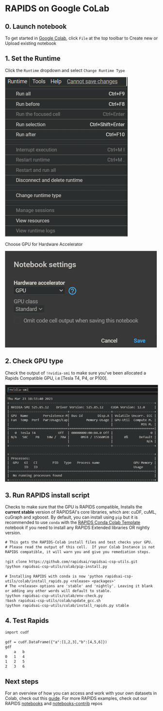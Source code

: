 # RAPIDS on Google CoLab

## 0. Launch notebook

To get started in [Google Colab](https://colab.research.google.com/), click `File` at the top toolbar to Create new or Upload existing notebook

## 1. Set the Runtime

Click the `Runtime` dropdown and select `Change Runtime Type`

![Screenshot of create runtime and runtime type](../images/googlecolab-select-runtime-type.png)

Choose GPU for Hardware Accelerator

![Screenshot of gpu for hardware accelerator](../images/googlecolab-select-gpu-hardware-accelerator.png)

## 2. Check GPU type

Check the output of `!nvidia-smi` to make sure you've been allocated a Rapids Compatible GPU, i.e [Tesla T4, P4, or P100].

![Screenshot of nvidia-smi](../images/googlecolab-output-nvidia-smi.png)

## 3. Run RAPIDS install script

Checks to make sure that the GPU is RAPIDS compatible, Installs the **current stable** version of RAPIDSAI's core libraries, which are: cuDF, cuML, cuGraph and xgboost.
By default, you can install using `pip` but it is recommended to use `conda` with the [RAPIDS Conda Colab Template](https://colab.research.google.com/drive/1TAAi_szMfWqRfHVfjGSqnGVLr_ztzUM9) notebook if you need to install any RAPIDS Extended libraries OR nightly version.

```console
# This gets the RAPIDS-Colab install files and test checks your GPU.
# Please read the output of this cell.  If your Colab Instance is not RAPIDS compatible, it will warn you and give you remediation steps.

!git clone https://github.com/rapidsai/rapidsai-csp-utils.git
!python rapidsai-csp-utils/colab/pip-install.py

# Installing RAPIDS with conda is now 'python rapidsai-csp-utils/colab/install_rapids.py <release> <packages>'
# The <release> options are 'stable' and 'nightly'. Leaving it blank or adding any other words will default to stable.
!python rapidsai-csp-utils/colab/env-check.py
!bash rapidsai-csp-utils/colab/update_gcc.sh
!python rapidsai-csp-utils/colab/install_rapids.py stable

```

## 4. Test Rapids

```console
import cudf

gdf = cudf.DataFrame({"a":[1,2,3],"b":[4,5,6]})
gdf
    a   b
0   1   4
1   2   5
2   3   6

```

## Next steps

For an overview of how you can access and work with your own datasets in Colab, check out this [guide](https://towardsdatascience.com/3-ways-to-load-csv-files-into-colab-7c14fcbdcb92).
For more RAPIDS examples, check out our RAPIDS [notebooks](https://github.com/rapidsai/notebooks) and [notebooks-contrib](https://github.com/rapidsai/notebooks-contrib) repos
